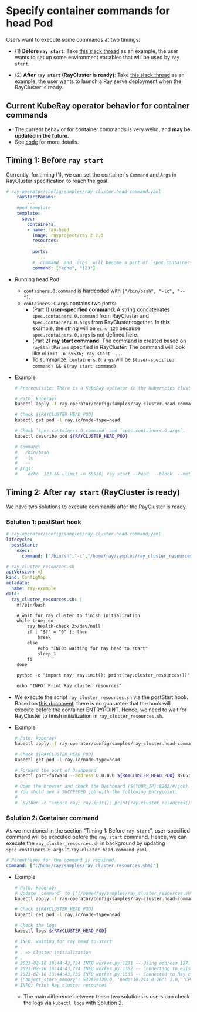 # Specify container commands for head Pod
Users want to execute some commands at two timings:

* (1) **Before `ray start`**: Take [this slack thread](https://ray-distributed.slack.com/archives/C02GFQ82JPM/p1675378764037199) as an example, the user wants to set up some environment variables that will be used by `ray start`.

* (2) **After `ray start` (RayCluster is ready)**: Take [this slack thread](https://ray-distributed.slack.com/archives/C02GFQ82JPM/p1669647595429959) as an example, the user wants to launch a Ray serve deployment when the RayCluster is ready.

## Current KubeRay operator behavior for container commands
* The current behavior for container commands is very weird, and **may be updated in the future**.
* See [code](https://github.com/ray-project/kuberay/blob/47148921c7d14813aea26a7974abda7cf22bbc52/ray-operator/controllers/ray/common/pod.go#L301-L326) for more details.

## Timing 1: Before `ray start`
Currently, for timing (1), we can set the container's `Command` and `Args` in RayCluster specification to reach the goal.

```yaml
# ray-operator/config/samples/ray-cluster.head-command.yaml
    rayStartParams:
        ...
    #pod template
    template:
      spec:
        containers:
        - name: ray-head
          image: rayproject/ray:2.2.0
          resources:
            ...
          ports:
            ...
          # `command` and `args` will become a part of `spec.containers.0.args` in the head Pod.
          command: ["echo", "123"]
```
* Running head Pod
  * `containers.0.command` is hardcoded with `["/bin/bash", "-lc", "--"]`.
  * `containers.0.args` contains two parts:
    * (Part 1) **user-specified command**: A string concatenates `spec.containers.0.command` from RayCluster and `spec.containers.0.args` from RayCluster together. In this example, the string will be `echo 123` because `spec.containers.0.args` is not defined here.
    * (Part 2) **ray start command**: The command is created based on `rayStartParams` specified in RayCluster. The command will look like `ulimit -n 65536; ray start ...`.
    * To summarize, `containers.0.args` will be `$(user-specified command) && $(ray start command)`.

* Example
    ```sh
    # Prerequisite: There is a KubeRay operator in the Kubernetes cluster.

    # Path: kuberay/
    kubectl apply -f ray-operator/config/samples/ray-cluster.head-command.yaml

    # Check ${RAYCLUSTER_HEAD_POD}
    kubectl get pod -l ray.io/node-type=head

    # Check `spec.containers.0.command` and `spec.containers.0.args`.
    kubectl describe pod ${RAYCLUSTER_HEAD_POD}

    # Command:
    #   /bin/bash
    #   -lc
    #   --
    # Args:
    #    echo  123 && ulimit -n 65536; ray start --head  --block  --metrics-export-port=8080  --memory=2147483648  --dashboard-host=0.0.0.0  --num-cpus=1
    ```


## Timing 2: After `ray start` (RayCluster is ready)
We have two solutions to execute commands after the RayCluster is ready.

### Solution 1: postStart hook
```yaml
# ray-operator/config/samples/ray-cluster.head-command.yaml
lifecycle:
  postStart:
    exec:
      command: ["/bin/sh","-c","/home/ray/samples/ray_cluster_resources.sh"]

# ray_cluster_resources.sh
apiVersion: v1
kind: ConfigMap
metadata:
  name: ray-example
data:
  ray_cluster_resources.sh: |
    #!/bin/bash

    # wait for ray cluster to finish initialization
    while true; do
        ray health-check 2>/dev/null
        if [ "$?" = "0" ]; then
            break
        else
            echo "INFO: waiting for ray head to start"
            sleep 1
        fi
    done

    python -c "import ray; ray.init(); print(ray.cluster_resources())"

    echo "INFO: Print Ray cluster resources"
```
* We execute the script `ray_cluster_resources.sh` via the postStart hook. Based on [this document](https://kubernetes.io/docs/concepts/containers/container-lifecycle-hooks/#container-hooks), there is no guarantee that the hook will execute before the container ENTRYPOINT. Hence, we need to wait for RayCluster to finish initialization in `ray_cluster_resources.sh`.

* Example
    ```sh
    # Path: kuberay/
    kubectl apply -f ray-operator/config/samples/ray-cluster.head-command.yaml

    # Check ${RAYCLUSTER_HEAD_POD}
    kubectl get pod -l ray.io/node-type=head

    # Forward the port of Dashboard
    kubectl port-forward --address 0.0.0.0 ${RAYCLUSTER_HEAD_POD} 8265:8265

    # Open the browser and check the Dashboard (${YOUR_IP}:8265/#/job).
    # You shold see a SUCCEEDED job with the following Entrypoint:
    # 
    # `python -c "import ray; ray.init(); print(ray.cluster_resources())"`
    ```

### Solution 2: Container command
As we mentioned in the section "Timing 1: Before `ray start`", user-specified command will be executed before the `ray start` command. Hence, we can execute the `ray_cluster_resources.sh` in background by updating `spec.containers.0.args` in `ray-cluster.head-command.yaml`.

```yaml
# Parentheses for the command is required.
command: ["(/home/ray/samples/ray_cluster_resources.sh&)"]
```

* Example
    ```sh
    # Path: kuberay/
    # Update `command` to ["(/home/ray/samples/ray_cluster_resources.sh&)"].
    kubectl apply -f ray-operator/config/samples/ray-cluster.head-command.yaml

    # Check ${RAYCLUSTER_HEAD_POD}
    kubectl get pod -l ray.io/node-type=head

    # Check the logs
    kubectl logs ${RAYCLUSTER_HEAD_POD}

    # INFO: waiting for ray head to start
    # .
    # . => Cluster initialization
    # .
    # 2023-02-16 18:44:43,724 INFO worker.py:1231 -- Using address 127.0.0.1:6379 set in the environment variable RAY_ADDRESS
    # 2023-02-16 18:44:43,724 INFO worker.py:1352 -- Connecting to existing Ray cluster at address: 10.244.0.26:6379...
    # 2023-02-16 18:44:43,735 INFO worker.py:1535 -- Connected to Ray cluster. View the dashboard at http://10.244.0.26:8265
    # {'object_store_memory': 539679129.0, 'node:10.244.0.26': 1.0, 'CPU': 1.0, 'memory': 2147483648.0}
    # INFO: Print Ray cluster resources
    ```
    * The main difference between these two solutions is users can check the logs via `kubectl logs` with Solution 2.